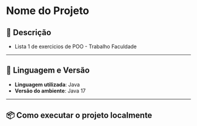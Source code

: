 # Nome do Projeto

## 📌 Descrição
- Lista 1 de exercicios de POO - Trabalho Faculdade
---

## 🧪 Linguagem e Versão

- **Linguagem utilizada**: Java  
- **Versão do ambiente**: Java 17  
---

## 📦 Como executar o projeto localmente



